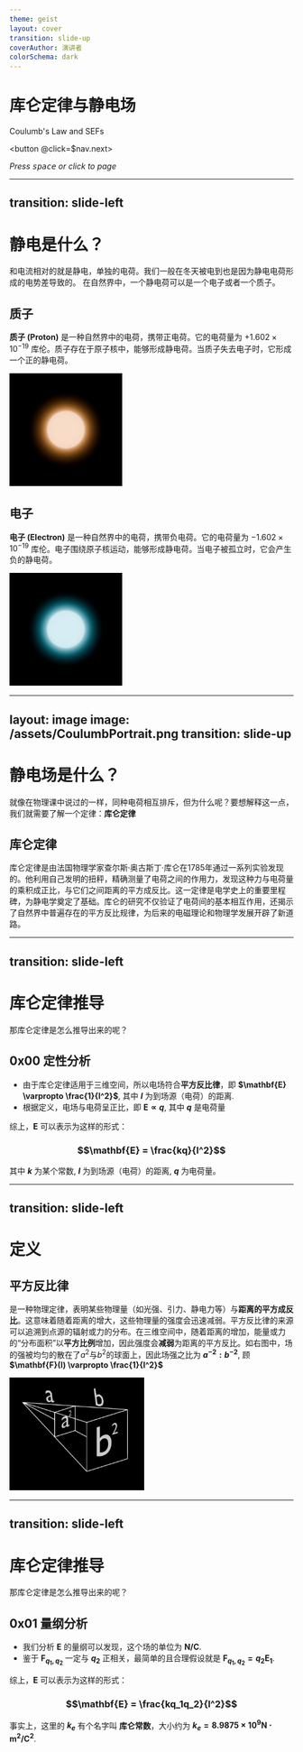 ```yaml
---
theme: geist
layout: cover
transition: slide-up
coverAuthor: 演讲者
colorSchema: dark
---
```



<link rel="stylesheet" href="https://cdnjs.cloudflare.com/ajax/libs/font-awesome/4.7.0/css/font-awesome.min.css"/>
<link rel="stylesheet" href="/static/style.css"/>

# 库仑定律与静电场
Coulumb's Law and SEFs


<button @click=$nav.next>
<div class="pt-24">
    <i>Press <kbd>space</kbd> or click to page <i class="fa fa-chevron-right fa-fade" style="font-size:13px;"></i></i>
</div>
</button>

---
transition: slide-left
---

# 静电是什么？

和电流相对的就是静电，单独的电荷。我们一般在冬天被电到也是因为静电电荷形成的电势差导致的。
在自然界中，一个静电荷可以是一个电子或者一个质子。

<v-click>
  <div class="h-container">

  <div>

  ## 质子
  **质子 (Proton)** 是一种自然界中的电荷，携带正电荷。它的电荷量为 $+1.602 \times 10^{-19}$ 库伦。质子存在于原子核中，能够形成静电荷。当质子失去电子时，它形成一个正的静电荷。

  </div>

  <img src="/assets/Proton.png" style="height: 200px;"/>
  </div>
</v-click>

<v-click>
  <div class="h-container">

  <div>

  ## 电子
  **电子 (Electron)** 是一种自然界中的电荷，携带负电荷。它的电荷量为 $-1.602 \times 10^{-19}$ 库伦。电子围绕原子核运动，能够形成静电荷。当电子被孤立时，它会产生负的静电荷。

  </div>

  <img src="/assets/Electron.png" style="height: 200px;"/>
  </div>
</v-click>

---
layout: image
image: /assets/CoulumbPortrait.png
transition: slide-up
---

<!-- <style>
  .content {
    padding: 100px
  }
</style> -->

<div class="content">

# 静电场是什么？
就像在物理课中说过的一样，同种电荷相互排斥，但为什么呢？要想解释这一点，我们就需要了解一个定律：**库仑定律**

## 库仑定律
库仑定律是由法国物理学家查尔斯·奥古斯丁·库仑在1785年通过一系列实验发现的。他利用自己发明的扭秤，精确测量了电荷之间的作用力，发现这种力与电荷量的乘积成正比，与它们之间距离的平方成反比。这一定律是电学史上的重要里程碑，为静电学奠定了基础。库仑的研究不仅验证了电荷间的基本相互作用，还揭示了自然界中普遍存在的平方反比规律，为后来的电磁理论和物理学发展开辟了新道路。
</div>

---
transition: slide-left
---

# 库仑定律推导

那库仑定律是怎么推导出来的呢？

## 0x00 定性分析

- 由于库仑定律适用于三维空间，所以电场符合**平方反比律**，即 **$\mathbf{E} \varpropto \frac{1}{l^2}$**, 其中 **$l$** 为到场源（电荷）的距离.
- 根据定义，电场与电荷呈正比，即 **$\mathbf{E} \varpropto q$**, 其中 **$q$** 是电荷量

综上，**$\mathbf{E}$** 可以表示为这样的形式：

<h3> 
 
  $$\mathbf{E} = \frac{kq}{l^2}$$

</h3>

其中 **$k$** 为某个常数, **$l$** 为到场源（电荷）的距离, **$q$** 为电荷量。

---
transition: slide-left
---

<h1> 定义 </h1>

## 平方反比律
<div class="h-container">

是一种物理定律，表明某些物理量（如光强、引力、静电力等）与**距离的平方成反比**。这意味着随着距离的增大，这些物理量的强度会迅速减弱。平方反比律的来源可以追溯到点源的辐射或力的分布。在三维空间中，随着距离的增加，能量或力的“分布面积”以**平方比例**增加，因此强度会**减弱**为距离的平方反比。如右图中，场的强被均匀的散在了$a^2$与$b^2$的球面上，因此场强之比为 **$a^{-2} : b^{-2}$**, 顾 **$\mathbf{F}(l) \varpropto \frac{1}{l^2}$**

<img src="/assets/ISL.png" style="filter: invert(100%); height: 200px"/>
</div>

---
transition: slide-left
---

# 库仑定律推导

那库仑定律是怎么推导出来的呢？

## 0x01 量纲分析

- 我们分析 **$\mathbf{E}$** 的量纲可以发现，这个场的单位为 **$\mathrm{N/C}$**. 
- 鉴于 **$\mathbf{F}_{q_1, q_2}$** 一定与 **$q_2$** 正相关，最简单的且合理假设就是 **$\mathbf{F}_{q_1, q_2} = q_2\mathbf{E_1}$**.

综上，**$\mathbf{E}$** 可以表示为这样的形式：

<h3> 
 
  $$\mathbf{E} = \frac{kq_1q_2}{l^2}$$

</h3>

事实上，这里的 **$k_e$** 有个名字叫 **库仑常数**，大小约为 **$k_e = 8.9875 \times 10^9 \mathrm{N \cdot m^2 / C^2}$**.